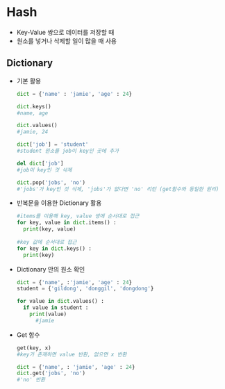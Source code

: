 # Hash

* Key-Value 쌍으로 데이터를 저장할 때
* 원소를 넣거나 삭제할 일이 많을 때 사용



## Dictionary

* 기본 활용

  ```python
  dict = {'name' : 'jamie', 'age' : 24}
  
  dict.keys()
  #name, age
  
  dict.values()
  #jamie, 24
  
  dict['job'] = 'student'
  #student 원소를 job이 key인 곳에 추가
  
  del dict['job']
  #job이 key인 것 삭제
  
  dict.pop('jobs', 'no')
  #'jobs'가 key인 것 삭제, 'jobs'가 없다면 'no' 리턴 (get함수와 동일한 원리)
  ```

* 반복문을 이용한 Dictionary 활용

  ````python
  #items를 이용해 key, value 쌍에 순서대로 접근
  for key, value in dict.items() :
    print(key, value)
    
  #key 값에 순서대로 접근  
  for key in dict.keys() :
    print(key)
  ````

* Dictionary 안의 원소 확인

  ```python
  dict = {'name', :'jamie', 'age' : 24}
  student = {'gildong', 'donggil', 'dongdong'}
  
  for value in dict.values() :
    if value in student :
      print(value)
     	#jamie
  ```

* Get 함수

  ```python
  get(key, x)
  #key가 존재하면 value 반환, 없으면 x 반환
  
  dict = {'name', : 'jamie', 'age' : 24}
  dict.get('jobs', 'no')
  #'no' 반환
  ```

  